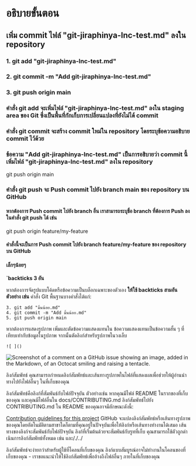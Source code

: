 # อธิบายขั้นตอน

## เพิ่ม commit ไฟล์ "git-jiraphinya-lnc-test.md" ลงใน repository

### 1. git add "git-jiraphinya-lnc-test.md"
### 2. git commit -m "Add git-jiraphinya-lnc-test.md"
### 3. git push origin main

### คำสั่ง git add จะเพิ่มไฟล์ "git-jiraphinya-lnc-test.md" ลงใน staging area ของ Git ซึ่งเป็นพื้นที่กักเก็บการเปลี่ยนแปลงที่ยังไม่ได้ commit

### 
### คำสั่ง git commit จะสร้าง commit ใหม่ใน repository โดยระบุข้อความอธิบาย commit ไว้ด้วย

### ข้อความ "Add git-jiraphinya-lnc-test.md" เป็นการอธิบายว่า commit นี้เพิ่มไฟล์ "git-jiraphinya-lnc-test.md" ลงใน repository

git push origin main
### คำสั่ง git push จะ Push commit ไปยัง branch main ของ repository บน GitHub

#### หากต้องการ Push commit ไปยัง branch อื่น เราสามารถระบุชื่อ branch ที่ต้องการ Push ลงในคำสั่ง git push ได้ เช่น

git push origin feature/my-feature
#### คำสั่งนี้จะเป็นการ Push commit ไปยัง branch feature/my-feature ของ repository บน GitHub

#### เล็กๆน้อยๆ
**`backticks 3 อัน**

หากต้องการจัดรูปแบบโค้ดหรือข้อความเป็นบล็อกเฉพาะของตัวเอง **ให้ใช้ backticks สามอัน**
**ตัวอย่าง** **เช่น**  คำสั่ง Git พื้นฐานบางคำสั่งได้แก่:
```
3. git add "มิ้นน้อย.md"
4. git commit -m "Add มิ้นน้อย.md"
5. git push origin main
```
หากต้องการแสดงรูปภาพ เพิ่มและตัดข้อความแสดงแทนใน ข้อความแสดงแทนเป็นข้อความสั้น ๆ ที่เทียบเท่ากับข้อมูลในรูปภาพ จากนั้นตัดลิงก์สําหรับรูปภาพในวงเล็บ
```
![ ]()
```


![Screenshot of a comment on a GitHub issue showing an image, added in the Markdown, of an Octocat smiling and raising a tentacle.](https://myoctocat.com/assets/images/base-octocat.svg)

ลิงก์สัมพัทธ์
คุณสามารถกําหนดลิงก์สัมพัทธ์และเส้นทางรูปภาพในไฟล์ที่แสดงผลเพื่อช่วยให้ผู้อ่านนําทางไปยังไฟล์อื่นๆ ในที่เก็บของคุณ

ลิงก์สัมพัทธ์คือลิงก์ที่สัมพันธ์กับไฟล์ปัจจุบัน ตัวอย่างเช่น หากคุณมีไฟล์ README ในรากของที่เก็บของคุณ และคุณมีไฟล์อื่นใน docs/CONTRIBUTING.md ลิงก์สัมพัทธ์ไปยัง CONTRIBUTING.md ใน README ของคุณอาจมีลักษณะดังนี้:

[Contribution guidelines for this project](docs/CONTRIBUTING.md)
GitHub จะแปลงลิงก์สัมพัทธ์หรือเส้นทางรูปภาพของคุณโดยอัตโนมัติตามสาขาใดก็ตามที่คุณอยู่ในปัจจุบันเพื่อให้ลิงก์หรือเส้นทางทํางานได้เสมอ เส้นทางของลิงก์จะสัมพันธ์กับไฟล์ปัจจุบัน ลิงก์ที่เริ่มต้นด้วยจะสัมพันธ์กับรูทที่เก็บ คุณสามารถใช้ตัวถูกดําเนินการลิงก์สัมพัทธ์ทั้งหมด เช่น และ/./../

ลิงก์สัมพัทธ์จะง่ายกว่าสําหรับผู้ใช้ที่โคลนที่เก็บของคุณ ลิงก์แบบสัมบูรณ์อาจไม่ทํางานในโคลนของที่เก็บของคุณ - เราขอแนะนําให้ใช้ลิงก์สัมพัทธ์เพื่ออ้างถึงไฟล์อื่นๆ ภายในที่เก็บของคุณ
